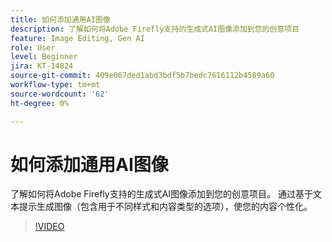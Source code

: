 ```yaml
---
title: 如何添加通用AI图像
description: 了解如何将Adobe Firefly支持的生成式AI图像添加到您的创意项目
feature: Image Editing, Gen AI
role: User
level: Beginner
jira: KT-14824
source-git-commit: 409e067ded1abd3bdf5b7bedc7616112b4589a60
workflow-type: tm+mt
source-wordcount: '62'
ht-degree: 0%

---
```


# 如何添加通用AI图像

了解如何将Adobe Firefly支持的生成式AI图像添加到您的创意项目。 通过基于文本提示生成图像（包含用于不同样式和内容类型的选项），使您的内容个性化。

>[!VIDEO](https://video.tv.adobe.com/v/3426933?quality=12&learn=on&hidetitle=true)
